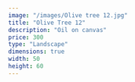 ```yaml
---
image: "/images/Olive tree 12.jpg"
title: "Olive Tree 12"
description: "Oil on canvas"
price: 300
type: "Landscape"
dimensions: true
width: 50
height: 60
---
```

